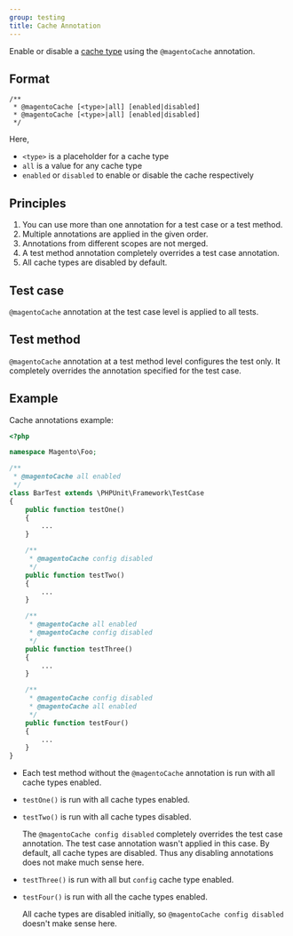 ```yaml
---
group: testing
title: Cache Annotation
---
```


Enable or disable a [cache type][] using the `@magentoCache` annotation.

## Format

```php?start_inline=1
/**
 * @magentoCache [<type>|all] [enabled|disabled]
 * @magentoCache [<type>|all] [enabled|disabled]
 */
```

Here,

-  `<type>` is a placeholder for a cache type
-  `all` is a value for any cache type
-  `enabled` or `disabled` to enable or disable the cache respectively

## Principles

1. You can use more than one annotation for a test case or a test method.
1. Multiple annotations are applied in the given order.
1. Annotations from different scopes are not merged.
1. A test method annotation completely overrides a test case annotation.
1. All cache types are disabled by default.

## Test case

`@magentoCache` annotation at the test case level is applied to all tests.

## Test method

`@magentoCache` annotation at a test method level configures the test only.
It completely overrides the annotation specified for the test case.

## Example

Cache annotations example:

```php
<?php

namespace Magento\Foo;

/**
 * @magentoCache all enabled
 */
class BarTest extends \PHPUnit\Framework\TestCase
{
    public function testOne()
    {
        ...
    }

    /**
     * @magentoCache config disabled
     */
    public function testTwo()
    {
        ...
    }

    /**
     * @magentoCache all enabled
     * @magentoCache config disabled
     */
    public function testThree()
    {
        ...
    }

    /**
     * @magentoCache config disabled
     * @magentoCache all enabled
     */
    public function testFour()
    {
        ...
    }
}
```

-  Each test method without the `@magentoCache` annotation is run with all cache types enabled.
-  `testOne()` is run with all cache types enabled.
-  `testTwo()` is run with all cache types disabled.

   The `@magentoCache config disabled` completely overrides the test case annotation. The test case annotation wasn't applied in this case. By default, all cache types are disabled. Thus any disabling annotations does not make much sense here.
-  `testThree()` is run with all but `config` cache type enabled.
-  `testFour()` is run with all the cache types enabled.

   All cache types are disabled initially, so `@magentoCache config disabled` doesn't make sense here.

<!-- Link definitions -->

[cache type]: {{page.baseurl}}/config-guide/cli/config-cli-subcommands-cache.html#config-cli-subcommands-cache-clean-over
